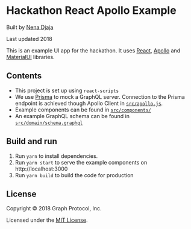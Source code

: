 # Hackathon React Apollo Example

Built by [Nena Djaja](https://github.com/nenadjaja)

Last updated 2018

This is an example UI app for the hackathon. It uses [React](https://reactjs.org/), [Apollo](https://www.apollographql.com/docs/react/) and [MaterialUI](https://material-ui.com/) libraries.

## Contents

- This project is set up using `react-scripts`
- We use [Prisma](https://www.prisma.io/) to mock a GraphQL server. Connection to the Prisma endpoint is achieved though Apollo Client in [`src/apollo.js`](src/apollo.js).
- Example components can be found in [`src/components/`](src/components/)
- An example GraphQL schema can be found in [`src/domain/schema.graphql`](src/domain/schema.graphql)

## Build and run

1.  Run `yarn` to install dependencies.
2.  Run `yarn start` to serve the example components on http://localhost:3000
3.  Run `yarn build` to build the code for production

## License

Copyright © 2018 Graph Protocol, Inc.

Licensed under the [MIT License](LICENSE).
